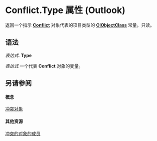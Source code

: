 
# Conflict.Type 属性 (Outlook)

返回一个指示  **[Conflict](a7c8f12a-08ba-9fff-60b8-a02d1c7f6f33.md)** 对象代表的项目类型的 **[OlObjectClass](33d724b3-df3c-2a7f-a80f-93b66d96f588.md)** 常量。只读。


## 语法

 _表达式_. **Type**

 _表达式_ 一个代表 **Conflict** 对象的变量。


## 另请参阅


#### 概念


[冲突对象](a7c8f12a-08ba-9fff-60b8-a02d1c7f6f33.md)
#### 其他资源


[冲突的对象的成员](1edc695c-4cf7-1606-ca82-7eecaa09f25d.md)